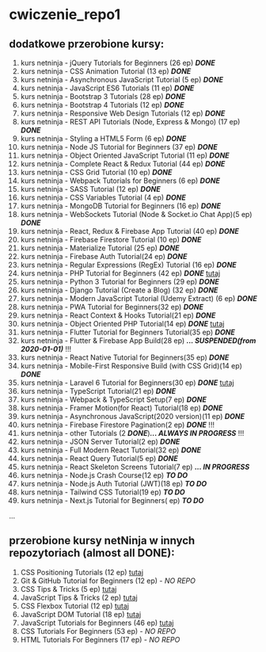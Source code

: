 # cwiczenie_repo1

## dodatkowe przerobione kursy:

1. kurs netninja - jQuery Tutorials for Beginners (26 ep) **_DONE_**
2. kurs netninja - CSS Animation Tutorial (13 ep) **_DONE_**
3. kurs netninja - Asynchronous JavaScript Tutorial (5 ep)  **_DONE_**
4. kurs netninja - JavaScript ES6 Tutorials (11 ep) **_DONE_**
5. kurs netninja - Bootstrap 3 Tutorials (28 ep) **_DONE_**
6. kurs netninja - Bootstrap 4 Tutorials (12 ep) **_DONE_**
7. kurs netninja - Responsive Web Design Tutorials (12 ep) **_DONE_**
8. kurs netninja - REST API Tutorials (Node, Express & Mongo) (17 ep) **_DONE_**
9. kurs netninja - Styling a HTML5 Form (6 ep) **_DONE_**
10. kurs netninja - Node JS Tutorial for Beginners (37 ep) **_DONE_**
11. kurs netninja - Object Oriented JavaScript Tutorial (11 ep) **_DONE_**
12. kurs netninja - Complete React & Redux Tutorial (44 ep) **_DONE_**
13. kurs netninja - CSS Grid Tutorial (10 ep)  **_DONE_**
14. kurs netninja - Webpack Tutorials for Beginners (6 ep) **_DONE_**
15. kurs netninja - SASS Tutorial (12 ep) **_DONE_**
16. kurs netninja - CSS Variables Tutorial (4 ep) **_DONE_**
17. kurs netninja - MongoDB Tutorial for Beginners (16 ep) **_DONE_**
18. kurs netninja - WebSockets Tutorial (Node & Socket.io Chat App)(5 ep) **_DONE_**
19. kurs netninja - React, Redux & Firebase App Tutorial (40 ep) **_DONE_**
20. kurs netninja - Firebase Firestore Tutorial (10 ep) **_DONE_**
21. kurs netninja - Materialize Tutorial (25 ep) **_DONE_**
22. kurs netninja - Firebase Auth Tutorial(24 ep) **_DONE_**
23. kurs netninja - Regular Expressions (RegEx) Tutorial (16 ep) **_DONE_**
24. kurs netninja - PHP Tutorial for Beginners (42 ep) **_DONE_** [tutaj](https://github.com/DorotaPawlowska/PHP-tuts)
25. kurs netninja - Python 3 Tutorial for Beginners (29 ep) **_DONE_**
26. kurs netninja - Django Tutorial (Create a Blog) (32 ep) **_DONE_**
27. kurs netninja - Modern JavaScript Tutorial (Udemy Extract) (6 ep) **_DONE_**
28. kurs netninja - PWA Tutorial for Beginners(32 ep) **_DONE_**
29. kurs netninja - React Context & Hooks Tutorial(21 ep) **_DONE_**
30. kurs netninja - Object Oriented PHP Tutorial(14 ep) **_DONE_** [tutaj](https://github.com/DorotaPawlowska/PHP-tuts)
31. kurs netninja - Flutter Tutorial for Beginners Tutorial(35 ep) **_DONE_**
32. kurs netninja - Flutter & Firebase App Build(28 ep) **_... SUSPENDED(from 2020-01-01)_** !!!
33. kurs netninja - React Native Tutorial for Beginners(35 ep) **_DONE_**
34. kurs netninja - Mobile-First Responsive Build (with CSS Grid)(14 ep) **_DONE_**
35. kurs netninja - Laravel 6 Tutorial for Beginners(30 ep) **_DONE_** [tutaj](https://github.com/DorotaPawlowska/PHP-tuts)
36. kurs netninja - TypeScript Tutorial(21 ep) **_DONE_**
37. kurs netninja - Webpack & TypeScript Setup(7 ep) **_DONE_**
38. kurs netninja - Framer Motion(for React) Tutorial(18 ep) **_DONE_**
39. kurs netninja - Asynchronous JavaScript(2020 version)(11 ep) **_DONE_**
40. kurs netninja - Firebase Firestore Pagination(2 ep) **_DONE_** !!!
41. kurs netninja - other Tutorials (2 **_DONE_**)**_... ALWAYS IN PROGRESS_** !!!
42. kurs netninja - JSON Server Tutorial(2 ep) **_DONE_**
43. kurs netninja - Full Modern React Tutorial(32 ep) **_DONE_**
44. kurs netninja - React Query Tutorial(5 ep) **_DONE_**
45. kurs netninja - React Skeleton Screens Tutorial(7 ep) **_... IN PROGRESS_**
46. kurs netninja - Node.js Crash Course(12 ep) **_TO DO_**
47. kurs netninja - Node.js Auth Tutorial (JWT)(18 ep) **_TO DO_**
48. kurs netninja - Tailwind CSS Tutorial(19 ep) **_TO DO_**
49. kurs netninja - Next.js Tutorial for Beginners( ep) **_TO DO_**

<!-- **_... IN PROGRESS_** -->
<!-- **_... SUSPENDED!!!_** -->
<!-- **_DONE_** -->
<!-- **_TO DO_** -->
<!-- !!! czyli coś nie do końca jest okej z wynikiem u mnie, nie działa prawidłowo-->
...

## przerobione kursy netNinja w innych repozytoriach (almost all DONE):
1. CSS Positioning Tutorials (12 ep) [tutaj](https://github.com/DorotaPawlowska/kurs-netNinja-PosCSS)
2. Git & GitHub Tutorial for Beginners (12 ep) - _NO REPO_
3. CSS Tips & Tricks (5 ep) [tutaj](https://github.com/DorotaPawlowska/kurs-netNinja-TipsCSS)
4. JavaScript Tips & Tricks (2 ep) [tutaj](https://github.com/DorotaPawlowska/kurs-netNinja-TricksJS)
5. CSS Flexbox Tutorial (12 ep) [tutaj](https://github.com/DorotaPawlowska/kurs-netNinja-FlexBox)
6. JavaScript DOM Tutorial (18 ep) [tutaj](https://github.com/DorotaPawlowska/kurs-netNinja-JS/tree/JS-DOM-tuts)
7. JavaScript Tutorials for Beginners (46 ep) [tutaj](https://github.com/DorotaPawlowska/kurs-netNinja-JS/tree/master)
8. CSS Tutorials For Beginners (53 ep) - _NO REPO_
9. HTML Tutorials For Beginners (17 ep) - _NO REPO_